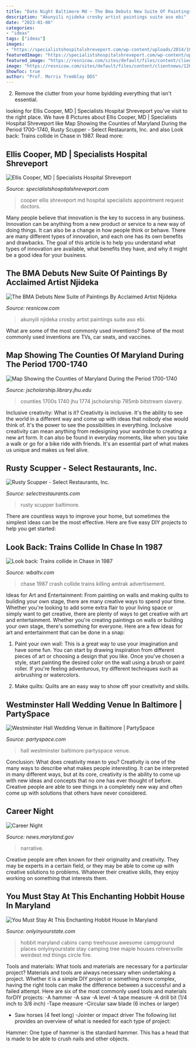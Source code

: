 ```yaml
---
title: "Date Night Baltimore Md ~ The Bma Debuts New Suite Of Paintings By Acclaimed Artist Njideka"
description: "Akunyili njideka crosby artist paintings suite aso ebi"
date: "2023-01-06"
categories:
- "ideas"
tags: ["ideas"]
images:
- "https://specialistshospitalshreveport.com/wp-content/uploads/2014/10/20353Cooper_580-small.jpg"
featuredImage: "https://specialistshospitalshreveport.com/wp-content/uploads/2014/10/20353Cooper_580-small.jpg"
featured_image: "https://resnicow.com/sites/default/files/content/clientnews/1261/images/fieldclientnewsimage/na61_dwell-aso-ebi_2017-a_fw.jpg"
image: "https://resnicow.com/sites/default/files/content/clientnews/1261/images/fieldclientnewsimage/na61_dwell-aso-ebi_2017-a_fw.jpg"
ShowToc: true
author: "Prof. Morris Tremblay DDS"
---
```



2. Remove the clutter from your home byidding everything that isn't essential.

	

		
looking for Ellis Cooper, MD | Specialists Hospital Shreveport you've visit to the right place. We have 8 Pictures about Ellis Cooper, MD | Specialists Hospital Shreveport like Map Showing the Counties of Maryland During the Period 1700-1740, Rusty Scupper - Select Restaurants, Inc. and also Look back: Trains collide in Chase in 1987. Read more:
		
    
## Ellis Cooper, MD | Specialists Hospital Shreveport

<img loading=lazy src="https://specialistshospitalshreveport.com/wp-content/uploads/2014/10/20353Cooper_580-small.jpg" onerror="this.onerror=null;this.src='https://tse1.mm.bing.net/th?id=OIP.tatN6ZMGPlLlE5Xur9Jg-wHaJQ&amp;pid=15.1';" alt="Ellis Cooper, MD | Specialists Hospital Shreveport">

_Source: specialistshospitalshreveport.com_

>cooper ellis shreveport md hospital specialists appointment request doctors. 

	

Many people believe that innovation is the key to success in any business. Innovation can be anything from a new product or service to a new way of doing things. It can also be a change in how people think or behave. There are many different types of innovation, and each one has its own benefits and drawbacks. The goal of this article is to help you understand what types of innovation are available, what benefits they have, and why it might be a good idea for your business.

    
## The BMA Debuts New Suite Of Paintings By Acclaimed Artist Njideka

<img loading=lazy src="https://resnicow.com/sites/default/files/content/clientnews/1261/images/fieldclientnewsimage/na61_dwell-aso-ebi_2017-a_fw.jpg" onerror="this.onerror=null;this.src='https://tse3.mm.bing.net/th?id=OIP.RSwJXfjxblYa3yUIj9kecQHaEl&amp;pid=15.1';" alt="The BMA Debuts New Suite of Paintings By Acclaimed Artist Njideka">

_Source: resnicow.com_

>akunyili njideka crosby artist paintings suite aso ebi. 

	

What are some of the most commonly used inventions?
Some of the most commonly used inventions are TVs, car seats, and vaccines.

    
## Map Showing The Counties Of Maryland During The Period 1700-1740

<img loading=lazy src="https://jscholarship.library.jhu.edu/bitstream/handle/1774.2/36320/Maryland1906m.jpg?sequence=1&amp;isAllowed=y" onerror="this.onerror=null;this.src='https://tse2.mm.bing.net/th?id=OIP.wB9KLYP3LjVFkJJ9MlgYGQHaEU&amp;pid=15.1';" alt="Map Showing the Counties of Maryland During the Period 1700-1740">

_Source: jscholarship.library.jhu.edu_

>counties 1700s 1740 jhu 1774 jscholarship 785mb bitstream slavery. 

	

Inclusive creativity: What is it?
Creativity is inclusive. It's the ability to see the world in a different way and come up with ideas that nobody else would think of. It's the power to see the possibilities in everything. Inclusive creativity can mean anything from redesigning your wardrobe to creating a new art form. It can also be found in everyday moments, like when you take a walk or go for a bike ride with friends. It's an essential part of what makes us unique and makes us feel alive.

    
## Rusty Scupper - Select Restaurants, Inc.

<img loading=lazy src="https://selectrestaurants.com/wp-content/uploads/2017/08/rustyscupper2@2x.jpg" onerror="this.onerror=null;this.src='https://tse1.mm.bing.net/th?id=OIP.lA2YzZYL8KAjgqmoKrlC6gHaKj&amp;pid=15.1';" alt="Rusty Scupper - Select Restaurants, Inc.">

_Source: selectrestaurants.com_

>rusty scupper baltimore. 

	

There are countless ways to improve your home, but sometimes the simplest ideas can be the most effective. Here are five easy DIY projects to help you get started: 

    
## Look Back: Trains Collide In Chase In 1987

<img loading=lazy src="https://kubrick.htvapps.com/htv-prod-media.s3.amazonaws.com/ibmig/cms/image/wbal/33001540-33001540.jpg?crop=1xw:0.75000000000000000xh;center,top&amp;resize=1200:*" onerror="this.onerror=null;this.src='https://tse3.mm.bing.net/th?id=OIP.1UDQXj5UPg7WGeueKLeIDwHaEK&amp;pid=15.1';" alt="Look back: Trains collide in Chase in 1987">

_Source: wbaltv.com_

>chase 1987 crash collide trains killing amtrak advertisement. 

	

Ideas for Art and Entertainment: From painting on walls and making quilts to building your own stage, there are many creative ways to spend your time.
Whether you're looking to add some extra flair to your living space or simply want to get creative, there are plenty of ways to get creative with art and entertainment. Whether you're creating paintings on walls or building your own stage, there's something for everyone. Here are a few ideas for art and entertainment that can be done in a snap:
1. Paint your own wall: This is a great way to use your imagination and have some fun. You can start by drawing inspiration from different pieces of art or choosing a design that you like. Once you've chosen a style, start painting the desired color on the wall using a brush or paint roller. If you're feeling adventurous, try different techniques such as airbrushing or watercolors.

2. Make quilts: Quilts are an easy way to show off your creativity and skills.

    
## Westminster Hall Wedding Venue In Baltimore | PartySpace

<img loading=lazy src="https://partyspace.com/images/providers/dsc_0060.jpg" onerror="this.onerror=null;this.src='https://tse1.mm.bing.net/th?id=OIP.WEmRt4L-x9ByBr_0RSVbBAHaE6&amp;pid=15.1';" alt="Westminster Hall Wedding Venue in Baltimore | PartySpace">

_Source: partyspace.com_

>hall westminster baltimore partyspace venue. 

	

Conclusion: What does creativity mean to you?
Creativity is one of the many ways to describe what makes people interesting. It can be interpreted in many different ways, but at its core, creativity is the ability to come up with new ideas and concepts that no one has ever thought of before. Creative people are able to see things in a completely new way and often come up with solutions that others have never considered.

    
## Career Night

<img loading=lazy src="https://news.maryland.gov/msp/wp-content/uploads/sites/13/2019/09/2019-Career-Night-768x1144.jpg" onerror="this.onerror=null;this.src='https://tse4.mm.bing.net/th?id=OIP.2tew4TYFxRyShPz7MOxAsAHaLC&amp;pid=15.1';" alt="Career Night">

_Source: news.maryland.gov_

>narrative. 

	

Creative people are often known for their originality and creativity. They may be experts in a certain field, or they may be able to come up with creative solutions to problems. Whatever their creative skills, they enjoy working on something that interests them.

    
## You Must Stay At This Enchanting Hobbit House In Maryland

<img loading=lazy src="http://cdn.onlyinyourstate.com/wp-content/uploads/2016/07/hobbit-house.jpg" onerror="this.onerror=null;this.src='https://tse4.mm.bing.net/th?id=OIP.P_gtYO7yywHb2IhJ1yMJpwHaE8&amp;pid=15.1';" alt="You Must Stay At This Enchanting Hobbit House In Maryland">

_Source: onlyinyourstate.com_

>hobbit maryland cabins camp treehouse awesome campground places onlyinyourstate stay camping tree maple houses rohrersville weirdest md things circle fire. 

	

Tools and materials: What tools and materials are necessary for a particular project?
Materials and tools are always necessary when undertaking a project. Whether it is a simple DIY project or something more complex, having the right tools can make the difference between a successful and a failed attempt. Here are six of the most commonly used tools and materials forDIY projects:
-A hammer
-A saw
-A level
-A tape measure
-A drill bit (1/4 inch to 3/8 inch) 
-Tape measure 
-Circular saw blade (6 inches or larger) 
- Saw horses (4 feet long)  -Jointer or impact driver 
The following list provides an overview of what is needed for each type of project: 

Hammer: One type of hammer is the standard hammer. This has a head that is made to be able to crush nails and other objects.

